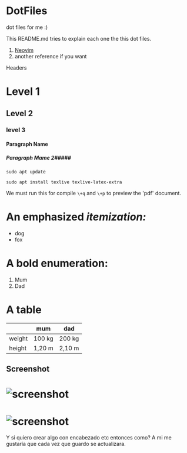 # DotFiles
dot files for me :)

This README.md tries to explain each one the this dot files.

1. [Neovim](https://www.url.com)
2. another reference if you want


Headers

# Level 1 #
## Level 2 ##
###  level 3 ###

#### Paragraph Name ####
##### Paragraph Mame 2#####

`sudo apt update`

`sudo apt install texlive texlive-latex-extra`


We must run this for compile `\+q` and `\+p` to preview the 'pdf' document.

# An emphasized *itemization:*

- dog
- fox

# A bold **enumeration**:

1. Mum
0. Dad

# A table

|        | mum    | dad    |
|--------|--------|--------|
| weight | 100 kg | 200 kg |
| height | 1,20 m | 2,10 m |

## Screenshot

# ![screenshot](http://i.imgur.com/mwr6O5t.png)

# ![screenshot](https://d7lju56vlbdri.cloudfront.net/var/ezwebin_site/storage/images/_aliases/img_1col/noticias/el-zorro-rojo-actual-deriva-de-una-unica-especie-extinta/8242423-1-esl-MX/El-zorro-rojo-actual-deriva-de-una-unica-especie-extinta.jpg)


Y si quiero crear algo con encabezado etc entonces como? A mi me gustaría que cada vez que guardo se actualizara.

